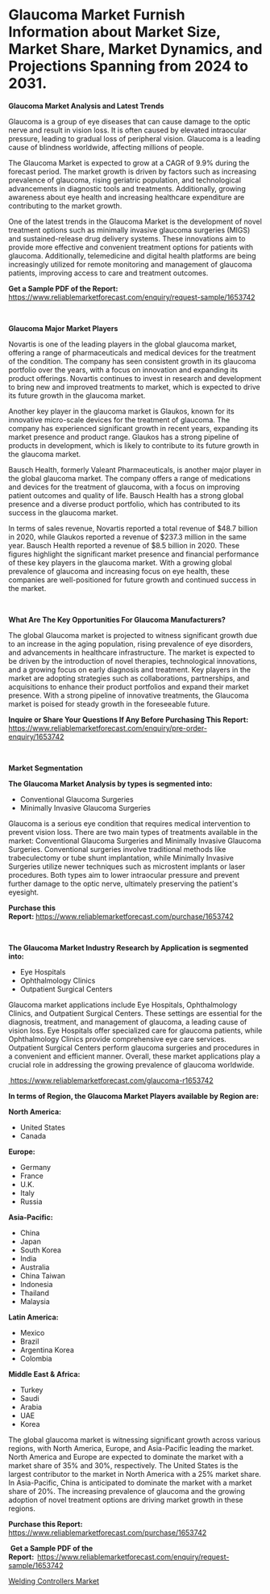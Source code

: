 <p><h1>Glaucoma Market Furnish Information about Market Size, Market Share, Market Dynamics, and Projections Spanning from 2024 to 2031.</h1></p><p><strong>Glaucoma Market Analysis and Latest Trends</strong></p>
<p><p>Glaucoma is a group of eye diseases that can cause damage to the optic nerve and result in vision loss. It is often caused by elevated intraocular pressure, leading to gradual loss of peripheral vision. Glaucoma is a leading cause of blindness worldwide, affecting millions of people.</p><p>The Glaucoma Market is expected to grow at a CAGR of 9.9% during the forecast period. The market growth is driven by factors such as increasing prevalence of glaucoma, rising geriatric population, and technological advancements in diagnostic tools and treatments. Additionally, growing awareness about eye health and increasing healthcare expenditure are contributing to the market growth.</p><p>One of the latest trends in the Glaucoma Market is the development of novel treatment options such as minimally invasive glaucoma surgeries (MIGS) and sustained-release drug delivery systems. These innovations aim to provide more effective and convenient treatment options for patients with glaucoma. Additionally, telemedicine and digital health platforms are being increasingly utilized for remote monitoring and management of glaucoma patients, improving access to care and treatment outcomes.</p></p>
<p><strong>Get a Sample PDF of the Report:&nbsp;</strong> <a href="https://www.reliablemarketforecast.com/enquiry/request-sample/1653742">https://www.reliablemarketforecast.com/enquiry/request-sample/1653742</a></p>
<p>&nbsp;</p>
<p><strong>Glaucoma Major Market Players</strong></p>
<p><p>Novartis is one of the leading players in the global glaucoma market, offering a range of pharmaceuticals and medical devices for the treatment of the condition. The company has seen consistent growth in its glaucoma portfolio over the years, with a focus on innovation and expanding its product offerings. Novartis continues to invest in research and development to bring new and improved treatments to market, which is expected to drive its future growth in the glaucoma market.</p><p>Another key player in the glaucoma market is Glaukos, known for its innovative micro-scale devices for the treatment of glaucoma. The company has experienced significant growth in recent years, expanding its market presence and product range. Glaukos has a strong pipeline of products in development, which is likely to contribute to its future growth in the glaucoma market.</p><p>Bausch Health, formerly Valeant Pharmaceuticals, is another major player in the global glaucoma market. The company offers a range of medications and devices for the treatment of glaucoma, with a focus on improving patient outcomes and quality of life. Bausch Health has a strong global presence and a diverse product portfolio, which has contributed to its success in the glaucoma market.</p><p>In terms of sales revenue, Novartis reported a total revenue of $48.7 billion in 2020, while Glaukos reported a revenue of $237.3 million in the same year. Bausch Health reported a revenue of $8.5 billion in 2020. These figures highlight the significant market presence and financial performance of these key players in the glaucoma market. With a growing global prevalence of glaucoma and increasing focus on eye health, these companies are well-positioned for future growth and continued success in the market.</p></p>
<p>&nbsp;</p>
<p><strong>What Are The Key Opportunities For Glaucoma Manufacturers?</strong></p>
<p><p>The global Glaucoma market is projected to witness significant growth due to an increase in the aging population, rising prevalence of eye disorders, and advancements in healthcare infrastructure. The market is expected to be driven by the introduction of novel therapies, technological innovations, and a growing focus on early diagnosis and treatment. Key players in the market are adopting strategies such as collaborations, partnerships, and acquisitions to enhance their product portfolios and expand their market presence. With a strong pipeline of innovative treatments, the Glaucoma market is poised for steady growth in the foreseeable future.</p></p>
<p><strong>Inquire or Share Your Questions If Any Before Purchasing This Report:</strong> <a href="https://www.reliablemarketforecast.com/enquiry/pre-order-enquiry/1653742">https://www.reliablemarketforecast.com/enquiry/pre-order-enquiry/1653742</a></p>
<p>&nbsp;</p>
<p><strong>Market Segmentation</strong></p>
<p><strong>The Glaucoma Market Analysis by types is segmented into:</strong></p>
<p><ul><li>Conventional Glaucoma Surgeries</li><li>Minimally Invasive Glaucoma Surgeries</li></ul></p>
<p><p>Glaucoma is a serious eye condition that requires medical intervention to prevent vision loss. There are two main types of treatments available in the market: Conventional Glaucoma Surgeries and Minimally Invasive Glaucoma Surgeries. Conventional surgeries involve traditional methods like trabeculectomy or tube shunt implantation, while Minimally Invasive Surgeries utilize newer techniques such as microstent implants or laser procedures. Both types aim to lower intraocular pressure and prevent further damage to the optic nerve, ultimately preserving the patient's eyesight.</p></p>
<p><strong>Purchase this Report:&nbsp;</strong><a href="https://www.reliablemarketforecast.com/purchase/1653742">https://www.reliablemarketforecast.com/purchase/1653742</a></p>
<p>&nbsp;</p>
<p><strong>The Glaucoma Market Industry Research by Application is segmented into:</strong></p>
<p><ul><li>Eye Hospitals</li><li>Ophthalmology Clinics</li><li>Outpatient Surgical Centers</li></ul></p>
<p><p>Glaucoma market applications include Eye Hospitals, Ophthalmology Clinics, and Outpatient Surgical Centers. These settings are essential for the diagnosis, treatment, and management of glaucoma, a leading cause of vision loss. Eye Hospitals offer specialized care for glaucoma patients, while Ophthalmology Clinics provide comprehensive eye care services. Outpatient Surgical Centers perform glaucoma surgeries and procedures in a convenient and efficient manner. Overall, these market applications play a crucial role in addressing the growing prevalence of glaucoma worldwide.</p></p>
<p><a href="https://www.reliablemarketforecast.com/glaucoma-r1653742">&nbsp;https://www.reliablemarketforecast.com/glaucoma-r1653742</a></p>
<p><strong>In terms of Region, the Glaucoma Market Players available by Region are:</strong></p>
<p>
    <p> <strong> North America: </strong>
        <ul>
            <li>United States</li>
            <li>Canada</li>
        </ul>
        </p> 
    <p> <strong> Europe: </strong>
        <ul>
            <li>Germany</li>
            <li>France</li>
            <li>U.K.</li>
            <li>Italy</li>
            <li>Russia</li>
        </ul>
        </p> 
    <p> <strong> Asia-Pacific: </strong>
        <ul>
            <li>China</li>
            <li>Japan</li>
            <li>South Korea</li>
            <li>India</li>
            <li>Australia</li>
            <li>China Taiwan</li>
            <li>Indonesia</li>
            <li>Thailand</li>
            <li>Malaysia</li>
        </ul>
        </p> 
    <p> <strong> Latin America: </strong>
        <ul>
            <li>Mexico</li>
            <li>Brazil</li>
            <li>Argentina Korea</li>
            <li>Colombia</li>
        </ul>
        </p> 
    <p> <strong> Middle East & Africa: </strong>
        <ul>
            <li>Turkey</li>
            <li>Saudi</li>
            <li>Arabia</li>
            <li>UAE</li>
            <li>Korea</li>
        </ul>
    </p>
    </p>
<p><p>The global glaucoma market is witnessing significant growth across various regions, with North America, Europe, and Asia-Pacific leading the market. North America and Europe are expected to dominate the market with a market share of 35% and 30%, respectively. The United States is the largest contributor to the market in North America with a 25% market share. In Asia-Pacific, China is anticipated to dominate the market with a market share of 20%. The increasing prevalence of glaucoma and the growing adoption of novel treatment options are driving market growth in these regions.</p></p>
<p><strong>Purchase this Report: </strong><a href="https://www.reliablemarketforecast.com/purchase/1653742">https://www.reliablemarketforecast.com/purchase/1653742</a></p>
<p>&nbsp;<strong>Get a Sample PDF of the Report:&nbsp;&nbsp;</strong><a href="https://www.reliablemarketforecast.com/enquiry/request-sample/1653742">https://www.reliablemarketforecast.com/enquiry/request-sample/1653742</a></p>
<p><strong></strong></p>
<p><p><a href="https://github.com/JosephWillisbXXgf/Market-Research-Report-List-1/blob/main/welding-controllers-market.md">Welding Controllers Market</a></p></p>